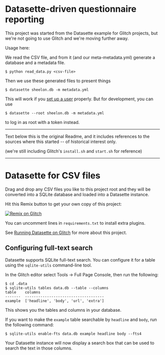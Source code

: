 # Datasette-driven questionnaire reporting

This project was started from the Datasette example for Glitch projects,
but we're not going to use Glitch and we're moving further away.

Usage here:

We read the CSV file, and from it (and our meta-metadata.yml) generate a
database and a metadata file.
```console
$ python read_data.py <csv-file>
```
Then we use these generated files to present things

```console
$ datasette sheelon.db -m metadata.yml
```

This will work if you [set up a user](https://datasette.io/plugins/datasette-auth-passwords) properly.
But for development, you can use

```console
$ datasette --root sheelon.db -m metadata.yml
```
to log in as root with a token instead.

<hr/>

Text below this is the original Readme, and it includes references
to the sources where this started -- of historical interest only.

(we're still including Glitch's `install.sh` and `start.sh` for reference)

<hr/>

# Datasette for CSV files

Drag and drop any CSV files you like to this project root and they will be converted into a SQLite database and loaded into a Datasette instance.

Hit this Remix button to get your own copy of this project:

[![Remix on Glitch](https://cdn.glitch.com/2703baf2-b643-4da7-ab91-7ee2a2d00b5b%2Fremix-button.svg)](https://glitch.com/edit/#!/remix/datasette-csvs)

You can uncomment lines in `requirements.txt` to install extra plugins.

See [Running Datasette on Glitch](https://simonwillison.net/2019/Apr/23/datasette-glitch/) for more about this project.

## Configuring full-text search

Datasette supports SQLite full-text search. You can configure it for a table using the `sqlite-utils` command-line tool.

In the Glitch editor select Tools -> Full Page Console, then run the following:

    $ cd .data
    $ sqlite-utils tables data.db --table --columns
    table    columns
    -------  ------------------------------------
    example  ['headline', 'body', 'url', 'extra']

This shows you the tables and columns in your database.

If you want to make the `example` table searchable by `headline` and `body`, run the following command:

    $ sqlite-utils enable-fts data.db example headline body --fts4

Your Datasette instance will now display a search box that can be used to search the text in those columns.
